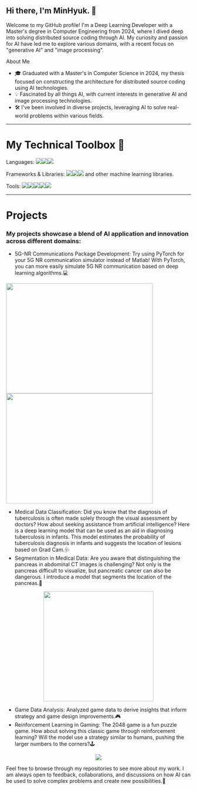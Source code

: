 ## Hi there, I'm MinHyuk. 👋
Welcome to my GitHub profile! I'm a Deep Learning Developer with a Master's degree in Computer Engineering from 2024, where I dived deep into solving distributed source coding through AI. My curiosity and passion for AI have led me to explore various domains, with a recent focus on "generative AI" and "image processing".

About Me
* 🎓 Graduated with a Master's in Computer Science in 2024, my thesis focused on constructing the architecture for distributed source coding using AI technologies.
* 💡 Fascinated by all things AI, with current interests in generative AI and image processing technologies.
* 🛠 I've been involved in diverse projects, leveraging AI to solve real-world problems within various fields.

----------------

# My Technical Toolbox 📕
Languages: <img src="https://img.shields.io/badge/Python-3776AB?style=for-the-badge&logo=Python&logoColor=white"><img src="https://img.shields.io/badge/java-007396?style=for-the-badge&logo=java&logoColor=white"><img src="https://img.shields.io/badge/LaTeX-008080?style=for-the-badge&logo=LaTeX&logoColor=white">

Frameworks & Libraries: <img src="https://img.shields.io/badge/PyTorch-EE4C2C?style=for-the-badge&logo=PyTorch&logoColor=white"><img src="https://img.shields.io/badge/TensorFlow-FF6F00?style=for-the-badge&logo=TensorFlow&logoColor=white"><img src="https://img.shields.io/badge/NumPy-013243?style=for-the-badge&logo=NumPy&logoColor=white"> and other machine learning libraries.

Tools: <img src="https://img.shields.io/badge/Anaconda-44A833?style=for-the-badge&logo=Anaconda&logoColor=white"><img src="https://img.shields.io/badge/Jupyter-F37626?style=for-the-badge&logo=Jupyter&logoColor=white"><img src="https://img.shields.io/badge/PyCharm-000000?style=for-the-badge&logo=PyCharm&logoColor=white"><img src="https://img.shields.io/badge/github-181717?style=for-the-badge&logo=github&logoColor=white"><img src="https://img.shields.io/badge/git-F05032?style=for-the-badge&logo=git&logoColor=white">

-----------

# Projects
### My projects showcase a blend of AI application and innovation across different domains:

* 5G-NR Communications Package Development: Try using PyTorch for your 5G NR communication simulator instead of Matlab! With PyTorch, you can more easily simulate 5G NR communication based on deep learning algorithms.💻
<img src="https://github.com/K-MinHyuk/K-MinHyuk/assets/63450024/9adc7e23-4de5-49e7-8862-130ff6e55e0e" width="400" height="300" />
<img src="https://github.com/K-MinHyuk/K-MinHyuk/assets/63450024/d90e8d15-e272-4e73-9ee1-d0cc17c2a611" width="400" height="300" />

* Medical Data Classification: Did you know that the diagnosis of tuberculosis is often made solely through the visual assessment by doctors? How about seeking assistance from artificial intelligence? Here is a deep learning model that can be used as an aid in diagnosing tuberculosis in infants. This model estimates the probability of tuberculosis diagnosis in infants and suggests the location of lesions based on Grad Cam.🩺
* Segmentation in Medical Data: Are you aware that distinguishing the pancreas in abdominal CT images is challenging? Not only is the pancreas difficult to visualize, but pancreatic cancer can also be dangerous. I introduce a model that segments the location of the pancreas.🩻
<p align="center">
  <img src="https://github.com/K-MinHyuk/K-MinHyuk/assets/63450024/4623e559-6e82-4c25-8066-af7de9f6285d" width="300" height="300" />
</p>

* Game Data Analysis: Analyzed game data to derive insights that inform strategy and game design improvements.🎮
* Reinforcement Learning in Gaming: The 2048 game is a fun puzzle game. How about solving this classic game through reinforcement learning? Will the model use a strategy similar to humans, pushing the larger numbers to the corners?🕹️

<p align="center">
  <img src="https://github.com/K-MinHyuk/K-MinHyuk/assets/63450024/d9e2e2eb-afe6-446b-92c3-08fe68eda952" />
</p>

Feel free to browse through my repositories to see more about my work. 
I am always open to feedback, collaborations, and discussions on how AI can be used to solve complex problems and create new possibilities.👐

<!--[Project Name 1]: [Brief Description] | Link to Project
[Project Name 2]: [Brief Description] | Link to Project-->
